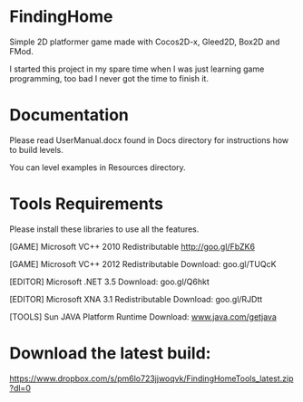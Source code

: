 FindingHome
===========

Simple 2D platformer game made with Cocos2D-x, Gleed2D, Box2D and FMod.

I started this project in my spare time when I was just learning game programming, too bad I never got the time to finish it.

Documentation
===========
Please read UserManual.docx found in Docs directory for instructions how to build levels.

You can level examples in Resources directory.


Tools Requirements
===========
Please install these libraries to use all the features.

[GAME] Microsoft VC++ 2010 Redistributable 
http://goo.gl/FbZK6

[GAME] Microsoft VC++ 2012 Redistributable 
Download: goo.gl/TUQcK

[EDITOR] Microsoft .NET 3.5 
Download: goo.gl/Q6hkt

[EDITOR] Microsoft XNA 3.1 Redistributable
Download: goo.gl/RJDtt

[TOOLS] Sun JAVA Platform Runtime
Download: www.java.com/getjava

Download the latest build:
===========
https://www.dropbox.com/s/pm6lo723jjwoqvk/FindingHomeTools_latest.zip?dl=0

